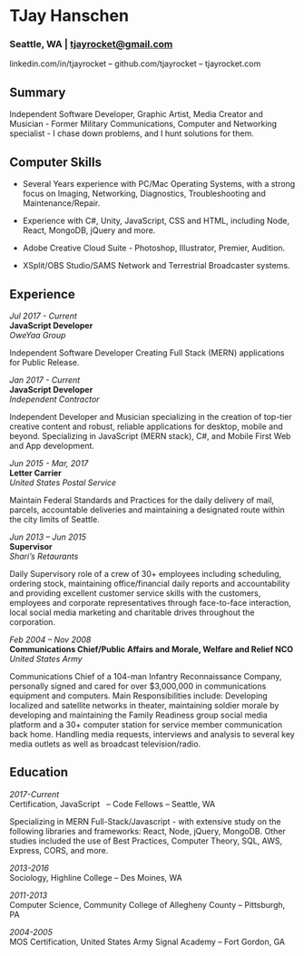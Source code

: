 # TJay Hanschen
### Seattle, WA | tjayrocket@gmail.com
linkedin.com/in/tjayrocket – github.com/tjayrocket – tjayrocket.com

## Summary

Independent Software Developer, Graphic Artist, Media Creator and Musician - Former Military Communications, Computer and Networking specialist - I chase down problems, and I hunt solutions for them.


## Computer Skills  

* Several Years experience with PC/Mac Operating Systems, with a strong focus on Imaging, Networking, Diagnostics, Troubleshooting and Maintenance/Repair.  

* Experience with C#, Unity, JavaScript, CSS and HTML, including Node, React, MongoDB, jQuery and more.  

* Adobe Creative Cloud Suite - Photoshop, Illustrator, Premier, Audition.  

* XSplit/OBS Studio/SAMS Network and Terrestrial Broadcaster systems.  

## Experience  

*Jul 2017 - Current*  
**JavaScript Developer**  
*OweYaa Group*  

Independent Software Developer Creating Full Stack (MERN) applications for Public Release.  

*Jan 2017 - Current*  
**JavaScript Developer**  
*Independent Contractor*  

Independent Developer and Musician specializing in the creation of top-tier creative content and robust, reliable applications for desktop, mobile and beyond. Specializing in JavaScript (MERN stack), C#, and Mobile First Web and App development.  

*Jun 2015 - Mar, 2017*  
**Letter Carrier**  
*United States Postal Service*  

Maintain Federal Standards and Practices for the daily delivery of mail, parcels, accountable deliveries and maintaining a designated route within the city limits of Seattle.

*Jun 2013 – Jun 2015*  
**Supervisor**  
*Shari’s Retaurants*  

Daily Supervisory role of a crew of 30+ employees including scheduling, ordering stock, maintaining office/financial daily reports and accountability and providing excellent customer service skills with the customers, employees and corporate representatives through face-to-face interaction, local social media marketing and charitable drives throughout the corporation.

*Feb 2004 – Nov 2008*  
**Communications Chief/Public Affairs and Morale, Welfare and Relief NCO**    
*United States Army*  

Communications Chief of a 104-man Infantry Reconnaissance Company, personally signed and cared for over $3,000,000 in communications equipment and computers. Main Responsibilities include: Developing localized and satellite networks in theater, maintaining soldier morale by developing and maintaining the Family Readiness group social media platform and a 30+ computer station for service member communication back home. Handling media requests, interviews and analysis to several key media outlets as well as broadcast television/radio.  

## Education  

*2017-Current*  
Certification, JavaScript   – Code Fellows – Seattle, WA

Specializing in MERN Full-Stack/Javascript - with extensive study on the following libraries and frameworks: React, Node, jQuery, MongoDB. Other studies included the use of Best Practices, Computer Theory, SQL, AWS, Express, CORS, and more.

*2013-2016*  
Sociology, Highline College – Des Moines, WA


*2011-2013*  
Computer Science, Community College of Allegheny County – Pittsburgh, PA

*2004-2005*  
MOS Certification, United States Army Signal Academy – Fort Gordon, GA
